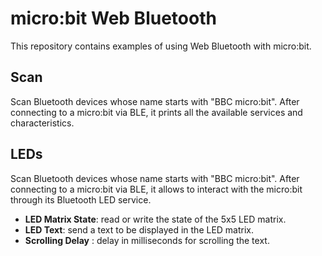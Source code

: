 # micro:bit Web Bluetooth

This repository contains examples of using Web Bluetooth with micro:bit.

## Scan

Scan Bluetooth devices whose name starts with "BBC micro:bit". After connecting to a micro:bit via BLE, it prints all the available services and characteristics.

## LEDs

Scan Bluetooth devices whose name starts with "BBC micro:bit". After connecting to a micro:bit via BLE, it allows to interact with the micro:bit through its Bluetooth LED service.
* **LED Matrix State**: read or write the state of the 5x5 LED matrix.
* **LED Text**: send a text to be displayed in the LED matrix.
* **Scrolling Delay** : delay in milliseconds for scrolling the text.
